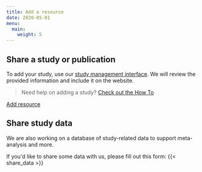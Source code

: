 ```yaml
---
title: Add a resource
date: 2020-05-01
menu:
  main:
    weight: 5
---
```


## Share a study or publication
To add your study, use our [study management interface](/admin). We will review the provided information and include it on the website.

> Need help on adding a study? [Check out the How To](../faq/#addstudy)

<a href="/admin" class="button hollow primary">Add resource</a>

## Share study data
We are also working on a database of study-related data to support meta-analysis and more.

If you'd like to share some data with us, please fill out this form:
{{< share_data >}}